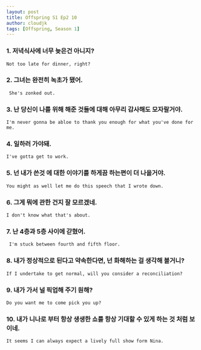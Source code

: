 ```yaml
---
layout: post
title: Offspring S1 Ep2 10
author: cloudjk
tags: [Offspring, Season 1]
---
```


### 1. 저녁식사에 너무 늦은건 아니지? 
    Not too late for dinner, right?

### 2. 그녀는 완전히 녹초가 됐어. 
     She's zonked out.

### 3. 난 당신이 나를 위해 해준 것들에 대해 아무리 감사해도 모자랄거야. 
    I'm never gonna be abloe to thank you enough for what you've done for me.

### 4. 일하러 가야돼. 
    I've gotta get to work.

### 5. 넌 내가 쓴것 에 대한 이야기를 하게끔 하는편이 더 나을거야.
    You might as well let me do this speech that I wrote down.

### 6. 그게 뭐에 관한 건지 잘 모르겠네.
    I don't know what that's about.

### 7. 난 4층과 5층 사이에 갇혔어.
     I'm stuck between fourth and fifth floor.

### 8. 내가 정상적으로 된다고 약속한다면, 넌 화해하는 걸 생각해 볼거니?
    If I undertake to get normal, will you consider a reconciliation?

### 9. 내가 가서 널 픽업해 주기 원해?
    Do you want me to come pick you up?

### 10. 내가 니나로 부터 항상 생생한 쇼를 항상 기대할 수 있게 하는 것 처럼 보이네.
    It seems I can always expect a lively full show form Nina.